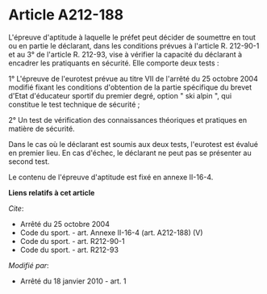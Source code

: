 # Article A212-188

L'épreuve d'aptitude à laquelle le préfet peut décider de soumettre en tout ou en partie le déclarant, dans les conditions
prévues à l'article R. 212-90-1 et au 3° de l'article R. 212-93, vise à vérifier la capacité du déclarant à encadrer les
pratiquants en sécurité. Elle comporte deux tests : 

1° L'épreuve de l'eurotest prévue au titre VII de l'arrêté du 25 octobre 2004 modifié fixant les conditions d'obtention de la
partie spécifique du brevet d'Etat d'éducateur sportif du premier degré, option " ski alpin ", qui constitue le test
technique de sécurité ; 

2° Un test de vérification des connaissances théoriques et pratiques en matière de sécurité. 

Dans le cas où le déclarant est soumis aux deux tests, l'eurotest est évalué en premier lieu. En cas d'échec, le déclarant ne
peut pas se présenter au second test. 

Le contenu de l'épreuve d'aptitude est fixé en annexe II-16-4.

**Liens relatifs à cet article**

_Cite_:

  - Arrêté du 25 octobre 2004
  - Code du sport. - art. Annexe II-16-4 (art. A212-188) (V)
  - Code du sport. - art. R212-90-1
  - Code du sport. - art. R212-93

_Modifié par_:

  - Arrêté du 18 janvier 2010 - art. 1
